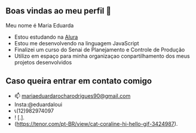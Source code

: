 ## Boas vindas ao meu perfil 🖤

Meu nome é Maria Eduarda

* Estou estudando na [Alura](https://www.alura.com.br)
* Estou me desenvolvendo na linguagem JavaScript
* Finalizei um curso do Senai de Planejamento e Controle de Produção
* Utilizo em espaço para minha organizaçao conpartilhamento dos meus projetos desenvolvidos

## Caso queira entrar em contato comigo
* 📫 mariaeduardarocharodrigues90@gmail.com
* Insta:@eduardaloui
* 📞(12)982974097
* ! [.].
* (https://tenor.com/pt-BR/view/cat-coraline-hi-hello-gif-3424987).
